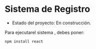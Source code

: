<h1>Sistema de Registro</h1>

- Estado del proyecto: En construcción.

Para ejecutarel sistema , debes poner:

```npm install react```
